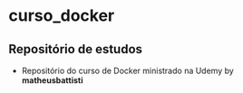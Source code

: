 # curso_docker
## Repositório de estudos

- Repositório do curso de Docker ministrado na Udemy by **matheusbattisti**
